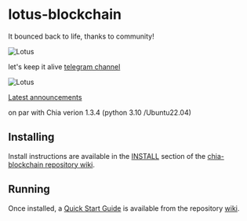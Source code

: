 # lotus-blockchain

It bounced back to life, thanks to community! 

![Lotus](https://agem.ae/lotus_ascii.png)

let's keep it alive [telegram channel](https://t.me/+nHcOkm17VTExZGI0)

![Lotus](https://agem.ae/lotus-telegram.jpg)

[Latest announcements](https://lotusgang.org/latest.html)

on par with Chia verion 1.3.4 (python 3.10 /Ubuntu22.04)

## Installing

Install instructions are available in the
[INSTALL](https://github.com/Chia-Network/chia-blockchain/wiki/INSTALL)
section of the
[chia-blockchain repository wiki](https://github.com/Chia-Network/chia-blockchain/wiki).

## Running

Once installed, a
[Quick Start Guide](https://github.com/Chia-Network/chia-blockchain/wiki/Quick-Start-Guide)
is available from the repository
[wiki](https://github.com/Chia-Network/chia-blockchain/wiki).
